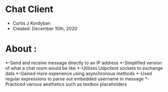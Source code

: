 # Chat Client
* Curtis J Kordyban
* Created: December 10th, 2020

# About :
  *-Send and receive message directly to an IP address
  *-Simplified version of what a chat room would be like
  *-Utilizes Udpclient sockets to exchange data
  *-Gained more experience using asynchronous methods
  *-Used regular expressions to parse out embedded username in message
  *-Practiced various aesthetics such as textbox placeholders
